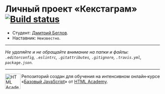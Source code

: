 # Личный проект «Кекстаграм» [![Build status][travis-image]][travis-url]

* Студент: [Дмитрий Беглов](https://up.htmlacademy.ru/javascript/10/user/24601).
* Наставник: `Неизвестно`.

---

_Не удаляйте и не обращайте внимание на папки и файлы:_<br>
_`.editorconfig`, `.eslintrc`, `.gitattributes`, `.gitignore`, `.travis.yml`, `package.json`._

---

<a href="https://htmlacademy.ru/intensive/javascript"><img align="left" width="50" height="50" title="HTML Academy" src="https://up.htmlacademy.ru/static/img/intensive/javascript/logo-for-github.svg"></a>

Репозиторий создан для обучения на интенсивном онлайн‑курсе «[Базовый JavaScript](https://htmlacademy.ru/intensive/javascript)» от [HTML Academy](https://htmlacademy.ru).

[travis-image]: https://travis-ci.org/htmlacademy-javascript/24601-kekstagram.svg?branch=master
[travis-url]: https://travis-ci.org/htmlacademy-javascript/24601-kekstagram
